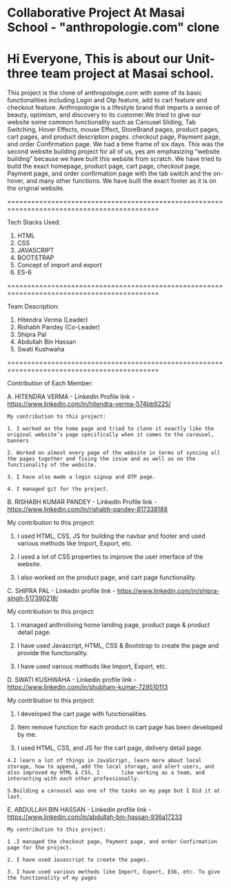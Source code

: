 
# Collaborative Project At Masai School - "anthropologie.com" clone
# Hi Everyone, This is about our Unit-three team project at Masai school.

This project is the clone of anthropologie.com with some of its basic functionalities including Login and Otp feature, add to cart feature and checkout feature. 
Anthropologie is a lifestyle brand that imparts a sense of beauty, optimism, and discovery to its customer.We tried to give our website some common functionality such as Carousel Sliding, Tab Switching, Hover Effects, mouse Effect, StoreBrand pages, product pages, cart pages, and product description pages. checkout page, Payment page, and order Confirmation page.
We had a time frame of six days. This was the second website building project for all of us, yes am emphasizing “website building” because we have built this website from scratch.
We have tried to build the exact homepage, product page, cart page, checkout page, Payment page, and order confirmation page with the tab switch and the on-hover, and many other functions. We have built the exact footer as it is on the original website.


============================================================================================

Tech Stacks Used:
1. HTML
2. CSS
3. JAVASCRIPT
4. BOOTSTRAP
5. Concept of import and export
6. ES-6

============================================================================================

Team Description:
1. Hitendra Verma (Leader)
2. Rishabh Pandey (Co-Leader)
3. Shipra Pal
4. Abdullah Bin Hassan
5. Swati Kushwaha


============================================================================================

Contribution of Each Member:

A.  HITENDRA VERMA - LinkedIn Profile link -  https://www.linkedin.com/in/hitendra-verma-574bb9225/

    My contribution to this project:
    
    1. I worked on the home page and tried to clone it exactly like the original website’s page specifically when it comes to the carousel, banners

    2. Worked on almost every page of the website in terms of syncing all the pages together and fixing the issue and as well as on the functionality of the website.

    3. I have also made a login signup and OTP page.

    4. I managed git for the project.
    
B. RISHABH KUMAR PANDEY - LinkedIn Profile link -https://www.linkedin.com/in/rishabh-pandey-817338188

   My contribution to this project:
    
   1. I used HTML, CSS, JS for building the navbar and footer and used various methods like Import, Export, etc.

   2. I used a lot of CSS properties to improve the user interface of the website.

   3. I also worked on the product page, and cart page functionality.

    
 C.  SHIPRA PAL - Linkedin profile link - https://www.linkedin.com/in/shipra-singh-517390218/
  
   My contribution to this project:
    
   1. I managed anthroliving home landing page, product page & product detail page.

   2. I have used Javascript, HTML, CSS & Bootstrap to create the page and provide the functionality.

   3. I have used various methods like Import, Export, etc.
    
  D. SWATI KUSHWAHA - Linkedin profile link - https://www.linkedin.com/in/shubham-kumar-729510113

   My contribution to this project:
    
   1. I developed the cart page with functionalities.
    
   2. Item remove function for each product in cart page has been developed by me.
    
   3. I used HTML, CSS, and JS for the cart page, delivery detail page.
    
    4.I learn a lot of things in JavaScript, learn more about local storage, how to append, add the local storage, and alert users, and also improved my HTML & CSS, I       like working as a team, and interacting with each other professionally.
     
    5.Building a carousel was one of the tasks on my page but I Did it at last.

    

  E.  ABDULLAH BIN HASSAN - Linkedin profile link - https://www.linkedin.com/in/abdullah-bin-hassan-936a17233

    My contribution to this project:
    
    1 .I managed the checkout page, Payment page, and order Confirmation page for the project.
    
    2. I have used Javascript to create the pages.

    3. I have used various methods like Import, Export, ES6, etc. To give the functionality of my pages
    
 
